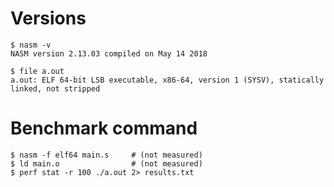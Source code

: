 # Versions

```shell
$ nasm -v
NASM version 2.13.03 compiled on May 14 2018

$ file a.out
a.out: ELF 64-bit LSB executable, x86-64, version 1 (SYSV), statically linked, not stripped
```

# Benchmark command

```shell
$ nasm -f elf64 main.s     # (not measured)
$ ld main.o                # (not measured)
$ perf stat -r 100 ./a.out 2> results.txt
```
